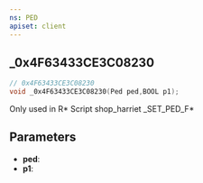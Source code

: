 ```yaml
---
ns: PED
apiset: client
---
```

## _0x4F63433CE3C08230

```c
// 0x4F63433CE3C08230
void _0x4F63433CE3C08230(Ped ped,BOOL p1);
```

Only used in R* Script shop_harriet
_SET_PED_F*

## Parameters
* **ped**:
* **p1**:



